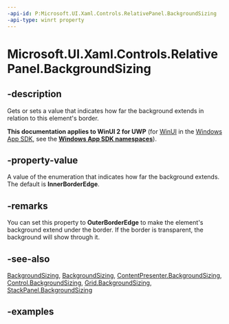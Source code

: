 ```yaml
---
-api-id: P:Microsoft.UI.Xaml.Controls.RelativePanel.BackgroundSizing
-api-type: winrt property
---
```


<!-- Property syntax.
public BackgroundSizing BackgroundSizing { get;  set; }
-->

# Microsoft.UI.Xaml.Controls.RelativePanel.BackgroundSizing

## -description

Gets or sets a value that indicates how far the background extends in relation to this element's border.

**This documentation applies to WinUI 2 for UWP** (for [WinUI](/windows/apps/winui/winui3/) in the [Windows App SDK](/windows/apps/windows-app-sdk/), see the **[Windows App SDK namespaces](/windows/windows-app-sdk/api/winrt/)**).

## -property-value

A value of the enumeration that indicates how far the background extends. The default is **InnerBorderEdge**.

## -remarks

You can set this property to **OuterBorderEdge** to make the element's background extend under the border. If the border is transparent, the background will show through it.

## -see-also

[BackgroundSizing](backgroundsizing.md), [BackgroundSizing](backgroundsizing.md), [ContentPresenter.BackgroundSizing](contentpresenter_backgroundsizing.md), [Control.BackgroundSizing](control_backgroundsizing.md), [Grid.BackgroundSizing](grid_backgroundsizing.md), [StackPanel.BackgroundSizing](stackpanel_backgroundsizing.md)

## -examples
